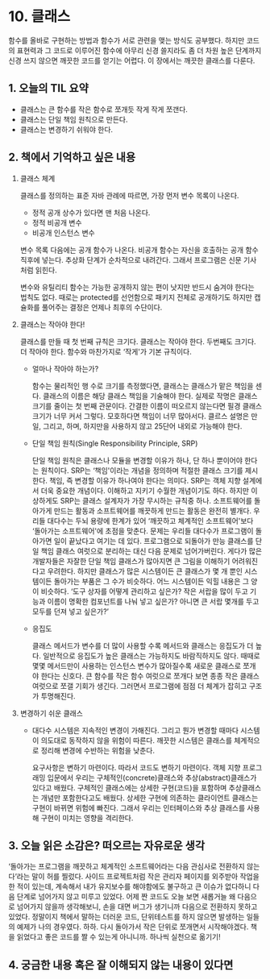 # 10. 클래스

함수를 올바로 구현하는 방법과 함수가 서로 관련을 맺는 방식도 공부했다. 하지만 코드의 표현력과 그 코드로 이루어진 함수에 아무리 신경 쓸지라도 좀 더 차원 높은 단계까지 신경 쓰지 않으면 깨끗한 코드를 얻기는 어렵다. 이 장에서는 깨끗한 클래스를 다룬다.

## 1. 오늘의 TIL 요약

- 클래스는 큰 함수를 작은 함수로 쪼개듯 작게 작게 쪼갠다.
- 클래스는 단일 책임 원칙으로 만든다.
- 클래스는 변경하기 쉬워야 한다.

## 2. 책에서 기억하고 싶은 내용

1. 클래스 체계

   클래스를 정의하는 표준 자바 관례에 따르면, 가장 먼저 변수 목록이 나온다.

   - 정적 공개 상수가 있다면 맨 처음 나온다.
   - 정적 비공개 변수
   - 비공개 인스턴스 변수

   변수 목록 다음에는 공개 함수가 나온다. 비공개 함수는 자신을 호출하는 공개 함수 직후에 넣는다. 추상화 단계가 순차적으로 내려간다. 그래서 프로그램은 신문 기사처럼 읽힌다.

   변수와 유틸리티 함수는 가능한 공개하지 않는 편이 낫지만 반드시 숨겨야 한다는 법칙도 없다. 때로는 protected를 선언함으로 패키지 전체로 공개하기도 하지만 캡슐화를 풀어주는 결정은 언제나 최후의 수단이다.

2. 클래스는 작아야 한다!

   클래스를 만들 때 첫 번째 규칙은 크기다. 클래스는 작아야 한다. 두번째도 크기다. 더 작아야 한다. 함수와 마찬가지로 ‘작게'가 기본 규칙이다.

   - 얼마나 작아야 하는가?

     함수는 물리적인 행 수로 크기를 측정했다면, 클래스는 클래스가 맡은 책임을 센다. 클래스의 이름은 해당 클래스 책임을 기술해야 한다. 실제로 작명은 클래스 크기를 줄이는 첫 번째 관문이다. 간결한 이름이 떠오르지 않는다면 필경 클래스 크기가 너무 커서 그렇다. 모호하다면 책임이 너무 많아서다. 클르스 설명은 만일, 그리고, 하며, 하지만을 사용하지 않고 25단어 내외로 가능해야 한다.

   - 단일 책임 원칙(Single Responsibility Principle, SRP)

     단일 책임 원칙은 클래스나 모듈을 변경할 이유가 하나, 단 하나 뿐이어야 한다는 원칙이다. SRP는 ‘책임'이라는 개념을 정의하며 적절한 클래스 크기를 제시한다. 책임, 즉 변경할 이유가 하나여야 한다는 의미다.
     SRP는 객체 지향 설계에서 더욱 중요한 개념이다. 이해하고 지키기 수월한 개념이기도 하다. 하지만 이상하게도 SRP는 클래스 설계자가 가장 무시하는 규칙중 하나.
     소프트웨어를 돌아가게 만드는 활동과 소프트웨어를 깨끗하게 만드는 활동은 완전히 별개다. 우리들 대다수는 두뇌 용량에 한계가 있어 ‘깨끗하고 체계적인 소프트웨어'보다 ‘돌아가는 소프트웨어'에 초점을 맞춘다. 문제는 우리들 대다수가 프로그램이 돌아가면 일이 끝났다고 여기는 데 있다. 프로그램으로 되돌아가 만능 클래스를 단일 책임 클래스 여럿으로 분리하는 대신 다음 문제로 넘어가버린다.
     게다가 많은 개발자들은 자잘한 단일 책임 클래스가 많아지면 큰 그림을 이해하기 어려워진다고 우려한다. 하지만 클래스가 많은 시스템이든 큰 클래스가 몇 개 뿐인 시스템이든 돌아가는 부품은 그 수가 비슷하다. 어느 시스템이든 익힐 내용은 그 양이 비슷하다. ‘도구 상자를 어떻게 관리하고 싶은가? 작은 서랍을 많이 두고 기능과 이름이 명확한 컴포넌트를 나눠 넣고 싶은가? 아니면 큰 서랍 몇개를 두고 모두를 던져 넣고 싶은가?’

   - 응집도

     클래스 메서드가 변수를 더 많이 사용할 수록 메서드와 클래스는 응집도가 더 높다. 일반적으로 응집도가 높은 클래스는 가능하지도 바람직하지도 않다. 때때로 몇몇 메서드만이 사용하는 인스턴스 변수가 많아질수록 새로운 클래스로 쪼개야 한다는 신호다.
     큰 함수를 작은 함수 여럿으로 쪼개다 보면 종종 작은 클래스 여럿으로 쪼갤 기회가 생긴다. 그러면서 프로그램에 점점 더 체계가 잡히고 구조가 투명해진다.

3. 변경하기 쉬운 클래스

   - 대다수 시스템은 지속적인 변경이 가해진다. 그리고 뭔가 변경할 때마다 시스템이 의도대로 동작하지 않을 위험이 따른다. 깨끗한 시스템은 클래스를 체계적으로 정리해 변경에 수반하는 위험을 낮춘다.

     요구사항은 변하기 마련이다. 따라서 코드도 변하기 마련이다. 객체 지향 프로그래밍 입문에서 우리는 구체적인(concrete)클래스와 추상(abstract)클래스가 있다고 배웠다. 구체적인 클래스에는 상세한 구현(코드)을 포함하며 추상클래스는 개념만 포함한다고도 배웠다. 상세한 구현에 의존하는 클라이언트 클래스는 구현이 바뀌면 위험에 빠진다. 그래서 우리는 인터페이스와 추상 클래스를 사용해 구현이 미치는 영향을 격리한다.

## 3. 오늘 읽은 소감은? 떠오르는 자유로운 생각

‘돌아가는 프로그램을 깨끗하고 체계적인 소프트웨어라는 다음 관심사로 전환하지 않는다’라는 말이 허를 찔렀다. 사이드 프로젝트처럼 작은 관리자 페이지를 외주받아 작업을 한 적이 있는데, 계속해서 내가 유지보수를 해야함에도 불구하고 큰 이슈가 없다하니 다음 단계로 넘어가지 않고 미루고 있었다. 어제 짠 코드도 오늘 보면 새롭거늘 왜 다음으로 넘어가지 않을까 생각해보니, 손을 대면 버그가 생기니까 다음으로 전환하지 못하고 있었다. 정말이지 책에서 말하는 더러운 코드, 단위테스트를 하지 않으면 발생하는 일들의 예제가 나의 경우였다. 하하. 다시 돌아가서 작은 단위로 쪼개면서 시작해야겠다. 책을 읽었다고 좋은 코드를 짤 수 있는게 아니니까. 하나씩 실천으로 옮기기!

## 4. 궁금한 내용 혹은 잘 이해되지 않는 내용이 있다면
